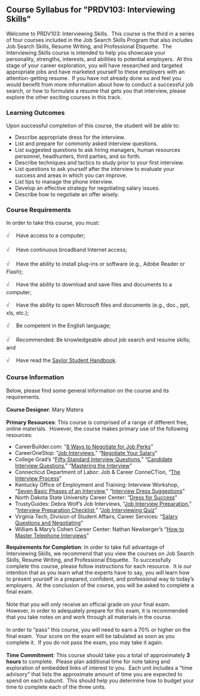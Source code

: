 Course Syllabus for "PRDV103: Interviewing Skills"
--------------------------------------------------

Welcome to PRDV103: Interviewing Skills.  This course is the third in a
series of four courses included in the Job Search Skills Program that
also includes Job Search Skills, Resume Writing, and Professional
Etiquette.  The Interviewing Skills course is intended to help you
showcase your personality, strengths, interests, and abilities to
potential employers.  At this stage of your career exploration, you will
have researched and targeted appropriate jobs and have marketed yourself
to these employers with an attention-getting resume.  If you have not
already done so and feel you would benefit from more information about
how to conduct a successful job search, or how to formulate a resume
that gets you that interview, please explore the other exciting courses
in this track.

### Learning Outcomes

Upon successful completion of this course, the student will be able
to:  

-   Describe appropriate dress for the interview.
-   List and prepare for commonly asked interview questions.
-   List suggested questions to ask hiring managers, human resources
    personnel, headhunters, third parties, and so forth.
-   Describe techniques and tactics to study prior to your first
    interview.
-   List questions to ask yourself after the interview to evaluate your
    success and areas in which you can improve.
-   List tips to manage the phone interview.
-   Develop an effective strategy for negotiating salary issues.
-   Describe how to negotiate an offer wisely.

### Course Requirements

In order to take this course, you must:  
  
 <span
style="color: rgb(85, 85, 85); font-family: 'Myriad Pro', 'Gill Sans', 'Gill Sans MT', Calibri, sans-serif; font-size: 16px; line-height: 24px; text-align: left; -webkit-text-size-adjust: none; ">√
   </span>Have access to a computer;  
  
 <span
style="color: rgb(85, 85, 85); font-family: 'Myriad Pro', 'Gill Sans', 'Gill Sans MT', Calibri, sans-serif; font-size: 16px; line-height: 24px; text-align: left; -webkit-text-size-adjust: none; ">√
   </span>Have continuous broadband Internet access;  
  
 <span
style="color: rgb(85, 85, 85); font-family: 'Myriad Pro', 'Gill Sans', 'Gill Sans MT', Calibri, sans-serif; font-size: 16px; line-height: 24px; text-align: left; -webkit-text-size-adjust: none; ">√
   </span>Have the ability to install plug-ins or software (e.g., Adobe
Reader or Flash);  
  
 <span
style="color: rgb(85, 85, 85); font-family: 'Myriad Pro', 'Gill Sans', 'Gill Sans MT', Calibri, sans-serif; font-size: 16px; line-height: 24px; text-align: left; -webkit-text-size-adjust: none; ">√
   </span>Have the ability to download and save files and documents to a
computer;  
  
 <span
style="color: rgb(85, 85, 85); font-family: 'Myriad Pro', 'Gill Sans', 'Gill Sans MT', Calibri, sans-serif; font-size: 16px; line-height: 24px; text-align: left; -webkit-text-size-adjust: none; ">√
   </span>Have the ability to open Microsoft files and documents (e.g.,
doc., ppt, xls, etc.);  
  
 <span
style="color: rgb(85, 85, 85); font-family: 'Myriad Pro', 'Gill Sans', 'Gill Sans MT', Calibri, sans-serif; font-size: 16px; line-height: 24px; text-align: left; -webkit-text-size-adjust: none; ">√
   </span>Be competent in the English language;  
  
 <span
style="color: rgb(85, 85, 85); font-family: 'Myriad Pro', 'Gill Sans', 'Gill Sans MT', Calibri, sans-serif; font-size: 16px; line-height: 24px; text-align: left; -webkit-text-size-adjust: none; ">√
   </span>Recommended: Be knowledgeable about job search and resume
skills; and  
  
 <span
style="color: rgb(85, 85, 85); font-family: 'Myriad Pro', 'Gill Sans', 'Gill Sans MT', Calibri, sans-serif; font-size: 16px; line-height: 24px; text-align: left; -webkit-text-size-adjust: none; ">√
   </span>Have read the [Saylor Student
Handbook](http://www.saylor.org/site/wp-content/uploads/2012/05/Saylor-StudentHandbook.pdf).

### Course Information

Below, please find some general information on the course and its
requirements.  
    
 **Course Designer**: Mary Matera  
    
 **Primary Resources**: This course is comprised of a range of different
free, online materials.  However, the course makes primary use of the
following resources:  

-   CareerBuilder.com: “[8 Ways to Negotiate for Job
    Perks](http://msn.careerbuilder.com/Article/MSN-2565-Interviewing-8-Ways-to-Negotiate-for-Job-Perks/?sc_extcmp=JS_2565_advice&SiteId=cbmsn42565&catid=iv)”
-   CareerOneStop: “[Job
    Interviews](http://www.careeronestop.org/ResumesInterviews/Interviews/JobInterviews.aspx),”
    “[Negotiate Your
    Salary](http://www.careeronestop.org/JobSearch/InterviewandNegotiate/negotiate-your-salary.aspx)”
-   College Grad’s “[Fifty Standard Interview
    Questions](http://www.collegegrad.com/jobsearch/Mastering-the-Interview/Fifty-Standard-Interview-Questions/),”
    “[Candidate Interview
    Questions](http://www.collegegrad.com/questions),” “[Mastering the
    Interview](http://www.collegegrad.com/jobsearch/Mastering-the-Interview/)”
-   Connecticut Department of Labor: Job & Career ConneCTion, “[The
    Interview
    Process](http://www1.ctdol.state.ct.us/jcc/viewarticle.asp?intArticle=9)”
-   Kentucky Office of Employment and Training: Interview Workshop,
    “[Seven Basic Phases of an
    Interview](http://www.oet.ky.gov/des/vws/interview/interview_workshop.asp),”
    “[Interview Dress
    Suggestions](http://www.oet.ky.gov/des/vws/interview/interview_dress_suggestions.asp)”
-   North Dakota State University Career Center: “[Dress for
    Success](http://www.ndsu.edu/career/dress_for_success/)”
-   TrustyGuides: Debra Wolf’s Job Interviews, “[Job Interview
    Preparation](http://www.trustyguides.com/interviews1.html),”
    “[Interview Preparation
    Checklist](http://www.trustyguides.com/interviews8.html),” “[Job
    Interviewing
    Quiz](http://www.trustyguides.com/interviews-quiz.html)”
-   Virginia Tech, Division of Student Affairs, Career Services:
    “[Salary Questions and
    Negotiating](http://www.career.vt.edu/JobSearchGuide/SalaryQuestionsNegotiating.html)”
-   William & Mary’s Cohen Career Center: Nathan Newberger’s “[How to
    Master Telephone
    Interviews](http://www.wm.edu/offices/career/articles/interviews/guide/typesinterview/telephone/index.php)”

**Requirements for Completion**: In order to take full advantage of
Interviewing Skills, we recommend that you view the courses on Job
Search Skills, Resume Writing, and Professional Etiquette.  To
successfully complete this course, please follow instructions for each
resource.  It is our intention that as you learn what the experts have
to say, you will learn how to present yourself in a prepared, confident,
and professional way to today’s employers.  At the conclusion of the
course, you will be asked to complete a final exam.   
    
 Note that you will only receive an official grade on your final exam. 
However, in order to adequately prepare for this exam, it is recommended
that you take notes on and work through all materials in the course.  
    
 In order to “pass” this course, you will need to earn a 70% or higher
on the final exam.  Your score on the exam will be tabulated as soon as
you complete it.  If you do not pass the exam, you may take it again.  
    
 **Time Commitment**: This course should take you a total of
approximately **3 hours** to complete.  Please plan additional time for
note taking and exploration of embedded links of interest to you.  Each
unit includes a “time advisory” that lists the approximate amount of
time you are expected to spend on each subunit.  This should help you
determine how to budget your time to complete each of the three units.  
    

